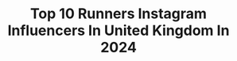 ---
title: Top 10 Runners Instagram Influencers In United Kingdom In 2024
description: >-
  Find top runners Instagram influencers in United Kingdom in 2024. Most popular hashtags: #running #runningmotivation #marathontraining #runningcommunity.
platform: Instagram
hits: 205
text_top: See the top-rated Instagram accounts on inBeat.
text_bottom: Our search engine holds 205 Instagram influencers like this in United Kingdom for you to connect with.
profiles:
  - username: "the.distanceproject"
    fullname: >-
      Callum Elson | TDP
    bio: >-
      Pretending to be a pro runner 1500m 3:35 | World Road Mile🥈 YouTube ⤵️
    location: "United Kingdom"
    followers: 17677
    engagement: 700
    commentsToLikes: 0.012826
    id: clln6pne9mlcz0j08rl1uv842
    verified: false
    hashtags: "#runningcommunity, #trainingplan, #ukrunchat, #trackandfield"
  - username: "gaarasama"
    fullname: >-
      May 🐹 めいちゃん(瑂)
    bio: >-
      ▫️Plant-based ultra runner | NHS Doctor 👩🏻‍⚕️ ▫️Promoting vegan food & fitness! 🏃🏻‍♀️🏋🏻‍♀️🌱 ▫️日本語を勉強しています 📖📚 ▫️London | 🇬🇧🇮🇪🇲🇾🇨🇳
    location: "United Kingdom"
    followers: 10260
    engagement: 924
    commentsToLikes: 0.020990
    id: ck8tb64ciug3j0j78pgkbcmpu
    verified: false
    hashtags: "#nikerun, #fitfam, #vegangirl, #gymlife"
  - username: "scotteeisfat"
    fullname: >-
      Scottee
    bio: >-
      🎭 Failed Actor 🎨 Troubled Artist 🎤 Self Help Podcast - Out Now! 💭 Online Yoga - @wonkee.club 👟 Amateur Runner 🧠 Autistic + Mad 📍 Manchester, UK
    location: "United Kingdom"
    followers: 144531
    engagement: 841
    commentsToLikes: 0.028714
    id: ck5zw5nwc5j5e0i14bzen4t9b
    verified: false
    hashtags: "#mentalhealth, #fatyoga, #fatrunners, #queerrunner"
  - username: "explorewithiris_"
    fullname: >-
      Iris Achterhof
    bio: >-
      UK/NL | Trail Runner 🫡 @runna_coach (code IRIS > 2 weeks free) 📸 Photographer – @irisachterhof.photography ⛰️ Marketing – @peaky_runners
    location: "United Kingdom"
    followers: 35425
    engagement: 475
    commentsToLikes: 0.011230
    id: clpcfeg22bxd90k08vt8tuqhe
    verified: false
    hashtags: "#ukrunchat, #running, #ukrunners, #trailrunner"
  - username: "ultrarundmc"
    fullname: >-
      Debbie Martin-Consani
    bio: >-
      Runner 🇬🇧🏴󠁧󠁢󠁳󠁣󠁴󠁿 Supported by Montane, Scott and Petzl. UKA coach 🏃‍♀️200hr YTT 🧘‍♀️ Team @centurionrunning 📍Glasgow
    location: "United Kingdom"
    followers: 8491
    engagement: 473
    commentsToLikes: 0.044214
    id: ck6tmmoc284ih0j71rmsn6h01
    verified: false
    hashtags: "#lovethelakes, #garscubeharriers, #ilovegla, #teampyllon"
  - username: "kirstymfit"
    fullname: >-
      Kirsty Mcleod
    bio: >-
      Runner | Online Coach | Wannabe triathlete Training for IM Copenhagen 🔜🇩🇰 🥣 @eleatcereal Coaching enquiries click below👇
    location: "United Kingdom"
    followers: 26533
    engagement: 989
    commentsToLikes: 0.099654
    id: ck9wek5ibkmlg0j78uuye3bwc
    verified: false
    hashtags: "#triathlete, #ironmantri, #cyclinglife, #triathlontraining"
  - username: "tommie_runz"
    fullname: >-
      Tommie Runz
    bio: >-
      Black Sober Runner ⭐️⭐️⭐️⭐️⭐️ @wmmajors Next ⬆️ London 🎙️ @theruneatsleepshow @the.pr.project 🤝🏾 @genucan @falkesport @tracksmithrunning
    location: "United Kingdom"
    followers: 16948
    engagement: 373
    commentsToLikes: 0.043436
    id: clgflpec3p6e70j08me5xwc71
    verified: false
    hashtags: "#fasterjamaica, #running, #runningmotivation, #runnersofinstagram"
  - username: "murphyruns"
    fullname: >-
      Anastasia | Runner
    bio: >-
      Running for happiness • active lifestyle • working toddler mama • marathon runner 🇬🇧 Brooks Run Happy Team @brooksrunninguk
    location: "United Kingdom"
    followers: 26235
    engagement: 355
    commentsToLikes: 0.018322
    id: ck5zv9v3g3u0r0i14n6mnys8g
    verified: false
    hashtags: "#running, #runningmotivation, #runningcommunity, #thisgirlcan"
  - username: "kloegibson"
    fullname: >-
      Kloe Gibson
    bio: >-
      Runner / Triathlete / Ironman girly🏊🏻‍♀️🚴🏻‍♀️🏃🏻‍♀️ ✨Just a small girl with big goals✨ Coaching enquiries @kgcoachingkg 📧kloegibson@hotmail.com
    location: "United Kingdom"
    followers: 23153
    engagement: 329
    commentsToLikes: 0.016968
    id: ck0vuyb0xmps60i19cjs8lz9h
    verified: false
    hashtags: "#bike, #run, #training, #swim"
  - username: "_olivia.young_"
    fullname: >-
      Olivia Young
    bio: >-
      Big Brother Runner-Up 2023⭐️ Represented @unitedagents mnicholls@unitedagents.co.uk
    location: "United Kingdom"
    followers: 118749
    engagement: 302
    commentsToLikes: 0.016144
    id: clr6ll8v5uy930k08csohfhvt
    verified: false
    hashtags: "#oliviaday23"
---